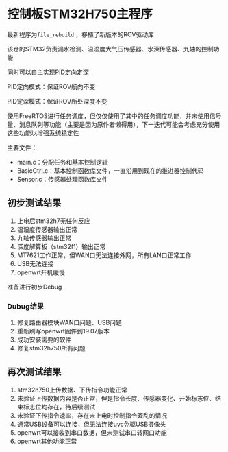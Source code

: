 # 控制板STM32H750主程序

最新程序为`file_rebuild` ，移植了新版本的ROV驱动库

该仓的STM32负责漏水检测、温湿度大气压传感器、水深传感器、九轴的控制功能

同时可以自主实现PID定向定深

PID定向模式：保证ROV航向不变

PID定深模式：保证ROV所处深度不变

使用FreeRTOS进行任务调度，但仅仅使用了其中的任务调度功能，并未使用信号量、消息队列等功能（主要是因为原作者懒得用），下一迭代可能会考虑充分使用这些功能以增强系统稳定性

主要文件：

* main.c：分配任务和基本控制逻辑
* BasicCtrl.c：基本控制函数库文件，一直沿用到现在的推进器控制代码
* Sensor.c：传感器处理函数库文件

## 初步测试结果

1. 上电后stm32h7无任何反应
2. 温湿度传感器输出正常
3. 九轴传感器输出正常
4. 深度解算板（stm32f1）输出正常
5. MT7621工作正常，但WAN口无法连接外网，所有LAN口正常工作
6. USB无法连接
7. openwrt开机缓慢

准备进行初步Debug

### Dubug结果

1. 修复路由器模块WAN口问题、USB问题
2. 重新刷写openwrt固件到19.07版本
3. 成功安装需要的软件
4. 修复stm32h750所有问题

## 再次测试结果

1. stm32h750上传数据、下传指令功能正常
2. 未验证上传数据内容是否正常，但是指令长度、传感器变化、开始标志位、结束标志位均存在，待后续测试
3. 未验证下传指令速率，存在未上电时控制指令紊乱的情况
4. 通常USB设备可以连接，但无法连接uvc免驱USB摄像头
5. openwrt可以接收到串口数据，但未测试串口转网口功能
6. openwrt其他功能正常